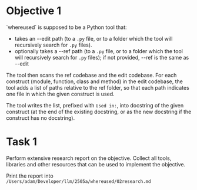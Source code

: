 # Objective 1

<objective>
`whereused` is supposed to be a Python tool that: 

- takes an --edit path (to a `.py` file, or to a folder which the tool will recursively search for `.py` files). 
- optionally takes a --ref path (to a `.py` file, or to a folder which the tool will recursively search for `.py` files); if not provided, --ref is the same as --edit

The tool then scans the ref codebase and the edit codebase. For each construct (module, function, class and method) in the edit codebase, the tool adds a list of paths relative to the ref folder, so that each path indicates one file in which the given construct is used.

The tool writes the list, prefixed with `Used in:`, into docstring of the given construct (at the end of the existing docstring, or as the new docstring if the construct has no docstring).
</objective>

# Task 1

<task>
Perform extensive research report on the objective. Collect all tools, libraries and other resources that can be used to implement the objective.

Print the report into `/Users/adam/Developer/llm/2505a/whereused/02research.md`
</task>
